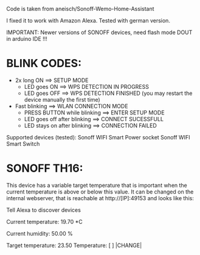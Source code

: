 Code is taken from aneisch/Sonoff-Wemo-Home-Assistant

I fixed it to work with Amazon Alexa.
Tested with german version.

IMPORTANT: Newer versions of SONOFF devices, need flash mode DOUT in arduino IDE !!!

BLINK CODES:
============
* 2x long ON ==> SETUP MODE
   - LED goes ON ==> WPS DETECTION IN PROGRESS
   - LED goes OFF ==> WPS DETECTION FINISHED (you may restart the device manually the first time)
* Fast blinking ==> WLAN CONNECTION MODE
   - PRESS BUTTON while blinking ==> ENTER SETUP MODE
   - LED goes off after blinking ==> CONNECT SUCESSFULL
   - LED stays on after blinking ==> CONNECTION FAILED

Supported devices (tested):
Sonoff WIFI Smart Power socket
Sonoff WIFI Smart Switch

SONOFF TH16:
============

This device has a variable target temperature that is important when the current temperature is above or below this value. It can be changed on the internal webserver, that is reachable at http://[IP]:49153 and looks like this:
   
Tell Alexa to discover devices

Current temperature: 19.70 *C

Current humidity: 50.00 %

Target temperature: 23.50
Temperature: [            ] |CHANGE|
